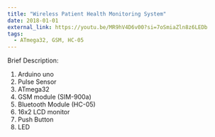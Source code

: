 ```yaml
---
title: "Wireless Patient Health Monitoring System"
date: 2018-01-01
external_link: https://youtu.be/MR9hV4D6v00?si=7oSmiaZln8z6LEDb
tags:
  - ATmega32, GSM, HC-05
---
```


Brief Description:
1. Arduino uno
2. Pulse Sensor
3. ATmega32
4. GSM module (SIM-900a)
5. Bluetooth Module (HC-05)
6. 16x2 LCD monitor
7. Push Button
8. LED

<!--more-->
